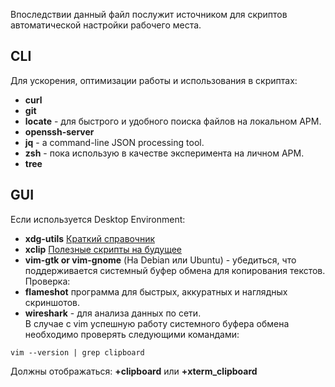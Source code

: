 Впоследствии данный файл послужит источником для скриптов автоматической настройки рабочего места.<br>

## CLI
Для ускорения, оптимизации работы и использования в скриптах:<br>
* **curl**
* **git**
* **locate** - для быстрого и удобного поиска файлов на локальном АРМ.
* **openssh-server**
* **jq** - a command-line JSON processing tool.
* **zsh** - пока использую в качестве эксперимента на личном АРМ.
* **tree**

## GUI
Если используется Desktop Environment:<br>
* **xdg-utils** [Краткий справочник](https://packages.debian.org/ru/sid/xdg-utils)
* **xclip** [Полезные скрипты на будущее](https://habr.com/ru/articles/48954/)
* **vim-gtk or vim-gnome** (На Debian или Ubuntu) - убедиться, что поддерживается системный буфер обмена для копирования текстов. Проверка:
* **flameshot** программа для быстрых, аккуратных и наглядных скриншотов.
* **wireshark** - для анализа данных по сети.<br>
В случае с vim успешную работу системного буфера обмена необходимо проверять следующими командами:
```
vim --version | grep clipboard
```
Должны отображаться: **+clipboard** или **+xterm\_clipboard**
